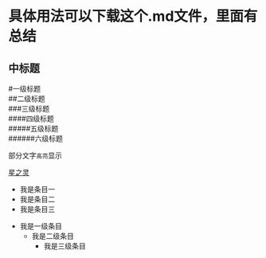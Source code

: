<!-- =上面的文本是大标题，=个数无限制 -->
具体用法可以下载这个.md文件，里面有总结
=======

<!-- -上面的文本是中标题，-个数无限制 -->
中标题
------

<!-- #等级标题 -->
<!-- 使用html5中的<br>实现换行 -->
#一级标题<br>
##二级标题<br>
###三级标题<br>
####四级标题<br>
#####五级标题<br>
######六级标题<br>

<!-- 部分文字高亮显示,使用``实现 -->
部分文字`高亮`显示

<!-- 文字超链接 -->
[星之灵](http://www.fosunling.com "复星星灵")

<!-- 列出条目时，每条前面圆点的写法，圆点的实现方法 -->
* 我是条目一
* 我是条目二
* 我是条目三
<!-- 二三级条目 -->
* 我是一级条目
    * 我是二级条目
        * 我是三级条目